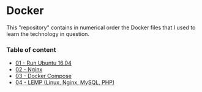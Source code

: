 # Docker

This "repository" contains in numerical order the Docker files that I used to learn the technology in question.

### Table of content

- [01 - Run Ubuntu 16.04](01-ubuntu-16.04/)
- [02 - Nginx](02-nginx/)
- [03 - Docker Compose](03-compose/)
- [04 - LEMP (Linux, Nginx, MySQL, PHP)](04-basic-lemp/)

